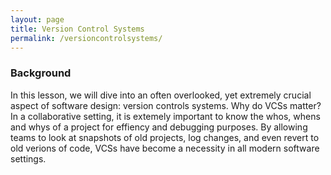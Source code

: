 ```yaml
---
layout: page
title: Version Control Systems 
permalink: /versioncontrolsystems/
---
```


### Background 
In this lesson, we will dive into an often overlooked, yet extremely crucial
  aspect of software design: version controls systems. Why do VCSs matter? In a collaborative setting, 
  it is extemely important to know the whos, whens and whys of a project for effiency and debugging purposes. 
  By allowing teams to look at snapshots of old projects, log changes, and even revert to old verions of code, 
  VCSs have become a necessity in all modern software settings. 






